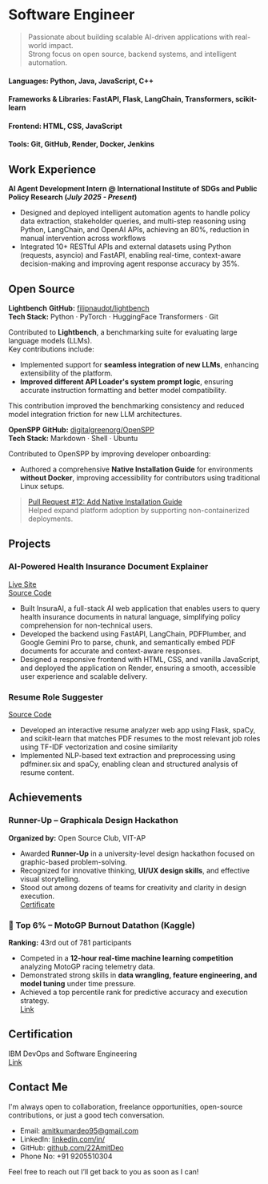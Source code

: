 # Software Engineer 
> Passionate about building scalable AI-driven applications with real-world impact.  
> Strong focus on open source, backend systems, and intelligent automation.

#### Languages: Python, Java, JavaScript, C++
#### Frameworks & Libraries: FastAPI, Flask, LangChain, Transformers, scikit-learn  
#### Frontend: HTML, CSS, JavaScript  
#### Tools: Git, GitHub, Render, Docker, Jenkins

## Work Experience
**AI Agent Development Intern @ International Institute of SDGs and Public Policy Research (_July 2025 - Present_)**
- Designed and deployed intelligent automation agents to handle policy data extraction, stakeholder queries, and
  multi-step reasoning using Python, LangChain, and OpenAI APIs, achieving an 80%, reduction in manual
  intervention across workflows
- Integrated 10+ RESTful APIs and external datasets using Python (requests, asyncio) and FastAPI, enabling
  real-time, context-aware decision-making and improving agent response accuracy by 35%.

## Open Source
**Lightbench**
**GitHub:** [filipnaudot/lightbench](https://github.com/filipnaudot/lightbench)  
**Tech Stack:** Python · PyTorch · HuggingFace Transformers · Git

Contributed to **Lightbench**, a benchmarking suite for evaluating large language models (LLMs).  
Key contributions include:

- Implemented support for **seamless integration of new LLMs**, enhancing extensibility of the platform.  
- **Improved different API Loader's system prompt logic**, ensuring accurate instruction formatting and better model compatibility.

This contribution improved the benchmarking consistency and reduced model integration friction for new LLM architectures.


**OpenSPP** **GitHub:** [digitalgreenorg/OpenSPP](https://github.com/digitalgreenorg/OpenSPP)  
**Tech Stack:** Markdown · Shell · Ubuntu  

Contributed to OpenSPP by improving developer onboarding:  
- Authored a comprehensive **Native Installation Guide** for environments **without Docker**, improving accessibility for contributors using traditional Linux setups.  

> [Pull Request #12: Add Native Installation Guide](https://github.com/OpenSPP/documentation/pull/12)  
>  Helped expand platform adoption by supporting non-containerized deployments.

## Projects
### AI-Powered Health Insurance Document Explainer
[Live Site](https://ai-powered-health-insurance.onrender.com/)  
[Source Code](https://github.com/22AmitDeo/AI-Powered-Health-Insurance-Explainer)

- Built InsuraAI, a full-stack AI web application that enables users to query health insurance documents in natural
language, simplifying policy comprehension for non-technical users.
- Developed the backend using FastAPI, LangChain, PDFPlumber, and Google Gemini Pro to parse, chunk,
and semantically embed PDF documents for accurate and context-aware responses.
- Designed a responsive frontend with HTML, CSS, and vanilla JavaScript, and deployed the application on
Render, ensuring a smooth, accessible user experience and scalable delivery.

### Resume Role Suggester
[Source Code](https://github.com/22AmitDeo/Resume-Role-Suggester?tab=readme-ov-file)  
- Developed an interactive resume analyzer web app using Flask, spaCy, and scikit-learn that matches PDF
resumes to the most relevant job roles using TF-IDF vectorization and cosine similarity
- Implemented NLP-based text extraction and preprocessing using pdfminer.six and spaCy, enabling clean and
structured analysis of resume content.

##  Achievements

###  Runner-Up – Graphicala Design Hackathon  
**Organized by:** Open Source Club, VIT-AP  
- Awarded **Runner-Up** in a university-level design hackathon focused on graphic-based problem-solving.  
- Recognized for innovative thinking, **UI/UX design skills**, and effective visual storytelling.  
- Stood out among dozens of teams for creativity and clarity in design execution.  
[Certificate](https://drive.google.com/file/d/14p4zwul9R_cNqZ8W7tKz1OzKbaSQM08o/view)



### 🏁 Top 6% – MotoGP Burnout Datathon (Kaggle)  
**Ranking:** 43rd out of 781 participants  
- Competed in a **12-hour real-time machine learning competition** analyzing MotoGP racing telemetry data.  
- Demonstrated strong skills in **data wrangling, feature engineering, and model tuning** under time pressure.  
- Achieved a top percentile rank for predictive accuracy and execution strategy.  
[Link](https://drive.google.com/file/d/1DYLI9SG_01fhG4ArGnL10_W3Tj5SQoU1/view)

## Certification
IBM DevOps and Software Engineering  
[Link](https://drive.google.com/file/d/1UO4Hl0aL-ABBnkmGm8DHCAydWl40M6ql/view)

## Contact Me

I'm always open to collaboration, freelance opportunities, open-source contributions, or just a good tech conversation.

- Email: [amitkumardeo95@gmail.com](mailto:amitkumardeo95@gmail.com)  
- LinkedIn: [linkedin.com/in/](https://www.linkedin.com/in/amit-kumar-deo-9269bb273/)  
- GitHub: [github.com/22AmitDeo](https://github.com/22AmitDeo)  
- Phone No: +91 9205510304  

Feel free to reach out I’ll get back to you as soon as I can!
